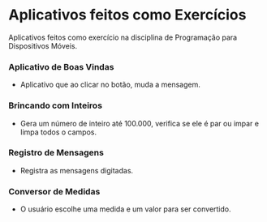 # Aplicativos feitos como Exercícios
Aplicativos feitos como exercício na disciplina de Programação para Dispositivos Móveis.

### Aplicativo de Boas Vindas
- Aplicativo que ao clicar no botão, muda a mensagem.

### Brincando com Inteiros
- Gera um número de inteiro até 100.000, verifica se ele é par ou impar e limpa todos o campos.

### Registro de Mensagens
- Registra as mensagens digitadas.

### Conversor de Medidas
- O usuário escolhe uma medida e um valor para ser convertido.
